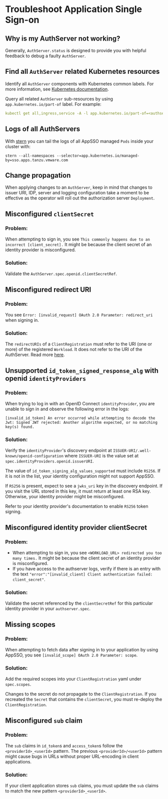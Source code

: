 # Troubleshoot Application Single Sign-on

## Why is my AuthServer not working?

Generally, `AuthServer.status` is designed to provide you with helpful feedback to debug a faulty `AuthServer`.

## <a id="find-k8s-resources"></a> Find all `AuthServer` related Kubernetes resources

Identify all `AuthServer` components with Kubernetes common labels. For more information,
see [Kubernetes documentation](https://kubernetes.io/docs/concepts/overview/working-with-objects/common-labels/#labels).

Query all related `AuthServer` sub-resources by using `app.kubernetes.io/part-of` label. For example:

```yaml
kubectl get all,ingress,service -A -l app.kubernetes.io/part-of=<authserver-name>
```

## Logs of all AuthServers

With [stern](https://github.com/stern/stern) you can tail the logs of all AppSSO managed `Pods` inside your cluster
with:

```shell
stern --all-namespaces --selector=app.kubernetes.io/managed-by=sso.apps.tanzu.vmware.com
```

## Change propagation

When applying changes to an `AuthServer`, keep in mind that changes to issuer URI, IDP, server and logging configuration
take a moment to be effective as the operator will roll out the authorization server `Deployment`.

## Misconfigured `clientSecret`

### Problem:

When attempting to sign in, you see `This commonly happens due to an incorrect [client_secret].` It might be because the
client secret of an identity provider is misconfigured.

### Solution:

Validate the `AuthServer.spec.openid.clientSecretRef`.

## Misconfigured redirect URI

### Problem:

You see `Error: [invalid_request] OAuth 2.0 Parameter: redirect_uri` when signing in.

### Solution:

The `redirectURIs` of a `ClientRegistration` must refer to the URI (one or more) of the registered `Workload`.
It does not refer to the URI of the AuthServer. Read more [here](app-operators/workloads-and-appsso.hbs.md#redirect-uris).

## Unsupported `id_token_signed_response_alg` with openid `identityProviders`

### Problem:

When trying to log in with an OpenID Connect `identityProvider`, you are unable to sign in
and observe the following error in the logs: 

```console
[invalid_id_token] An error occurred while attempting to decode the Jwt: Signed JWT rejected: Another algorithm expected, or no matching key(s) found.
```

### Solution:

Verify the `identityProvider`'s discovery endpoint at `ISSUER-URI/.well-known/openid-configuration` where `ISSUER-URI` 
is the value set at `spec.identityProviders.openid.issuerURI`.

The value of `id_token_signing_alg_values_supported` must include `RS256`. If it is not in the list, your identity 
configuration might not support AppSSO.

If `RS256` is present, expect to see a `jwks_uri` key in the discovery endpoint. If you visit the URL stored in this 
key, it must return at least one RSA key. Otherwise, your identity provider might be misconfigured.

Refer to your identity provider's documentation to enable `RS256` token signing.

## Misconfigured identity provider clientSecret

### Problem:

- When attempting to sign in, you see `<WORKLOAD_URL> redirected you too many times.` It might
  be because the client secret of an identity provider is misconfigured.
- If you have access to the authserver logs, verify if there is an entry with the text
  `"error":"[invalid_client] Client authentication failed: client_secret"`.

### Solution:

Validate the secret referenced by the `clientSecretRef` for this particular identity provider in your `authserver.spec`.

## Missing scopes

### Problem:

When attempting to fetch data after signing in to your application by using AppSSO, you
see `[invalid_scope] OAuth 2.0 Parameter: scope`.

### Solution:

Add the required scopes into your `ClientRegistration` yaml under `spec.scopes`.

Changes to the secret do not propagate to the `ClientRegistration`. If you recreated the `Secret` that 
contains the `clientSecret`, you must re-deploy the `ClientRegistration`.

## <a id="sub-claim"></a>Misconfigured `sub` claim

### Problem:

The `sub` claims in `id_token`s and `access_token`s follow the `<providerId>_<userId>` pattern.
The previous `<providerId>/<userId>` pattern might cause bugs in URLs without proper URL-encoding in client
applications.

### Solution:

If your client application stores `sub` claims, you must update the `sub` claims to match the new pattern 
`<providerId>_<userId>`.
